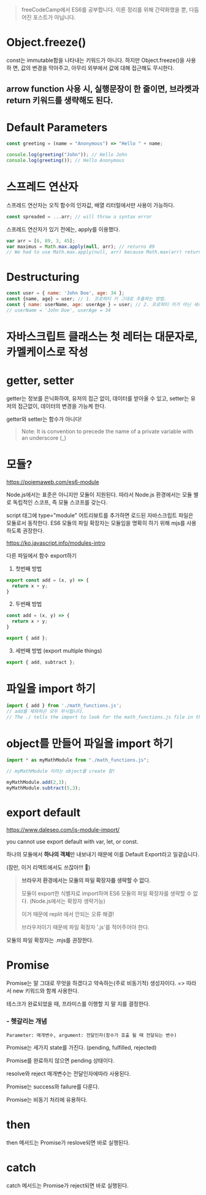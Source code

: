 > freeCodeCamp에서 ES6를 공부합니다. 이론 정리를 위해 간략화했을 뿐, 다듬어진 포스트가 아닙니다. 

# Object.freeze()

const는 immutable함을 나타내는 키워드가 아니다. 하지만 Object.freeze()을 사용하
면, 값의 변경을 막아주고, 아무리 외부에서 값에 대해 접근해도 무시한다.

## arrow function 사용 시, 실행문장이 한 줄이면, 브라켓과 return 키워드를 생략해도 된다.

# Default Parameters

```js
const greeting = (name = "Anonymous") => "Hello " + name;

console.log(greeting("John")); // Hello John
console.log(greeting()); // Hello Anonymous
```

# 스프레드 연산자

스프레드 연산자는 오직 함수의 인자값, 배열 리터럴에서만 사용이 가능하다. 

```js
const spreaded = ...arr; // will throw a syntax error
```

스프레드 연산자가 있기 전에는, apply를 이용했다. 

```js
var arr = [6, 89, 3, 45];
var maximus = Math.max.apply(null, arr); // returns 89
// We had to use Math.max.apply(null, arr) because Math.max(arr) returns NaN. Math.max() expects comma-separated arguments, but not an array.
```

# Destructuring

```js
const user = { name: 'John Doe', age: 34 };
const {name, age} = user; // 1. 프로퍼티 키 그대로 추출하는 방법.
const { name: userName, age: userAge } = user; // 2. 프로퍼티 키가 아닌 새로 지정한 변수이름으로 추출하는 방법.
// userName = 'John Doe', userAge = 34
```

# 자바스크립트 클래스는 첫 레터는 대문자로, 카멜케이스로 작성

# getter, setter

getter는 정보를 은닉화하여, 유저의 접근 없이, 데이터를 받아올 수 있고, setter는 유저의 접근없이, 데이터의 변경을 가능케 한다.

getter와 setter는 함수가 아니다!

> Note: It is convention to precede the name of a private variable with an underscore (_)

# 모듈?

https://poiemaweb.com/es6-module

Node.js에서는 표준은 아니지만 모듈이 지원된다. 따라서 Node.js 환경에서는 모듈 별로 독립적인 스코프, 즉 모듈 스코프를 갖는다.

script 태그에 type="module" 어트리뷰트를 추가하면 로드된 자바스크립트 파일은 모듈로서 동작한다. ES6 모듈의 파일 확장자는 모듈임을 명확히 하기 위해 mjs를 사용하도록 권장한다.

https://ko.javascript.info/modules-intro


다른 파일에서 함수 export하기

1. 첫번째 방법
   
``` js
export const add = (x, y) => {
  return x + y;
}
```

2. 두번째 방법

``` js
const add = (x, y) => {
  return x + y;
}

export { add };
```

3. 세번째 방법 (export multiple things)

``` js
export { add, subtract };
```

# 파일을 import 하기

``` js
import { add } from './math_functions.js';
// add를 제외하곤 모두 무시됩니다. 
// The ./ tells the import to look for the math_functions.js file in the same folder as the current file.
```

# object를 만들어 파일을 import 하기

``` js
import * as myMathModule from "./math_functions.js";

// myMathModule 이라는 object를 create 함! 

myMathModule.add(2,3);
myMathModule.subtract(5,3);
``` 

# export default

https://www.daleseo.com/js-module-import/

you cannot use export default with var, let, or const.

하나의 모듈에서 **하나의 객체**만 내보내기 때문에 이를 Default Export라고 일겉습니다. 

(잠만, 이거 리액트에서도 쓰잖아!!! 🤩)

> **브라우저 환경에서는 모듈의 파일 확장자를 생략할 수 없다.**
> 
> 모듈이 export한 식별자로 import하며 ES6 모듈의 파일 확장자를 생략할 수 없다. (Node.js에서는 확장자 생략가능)
> 
> 이거 때문에 replit 에서 안되는 오류 해결!
> 
> 브라우저이기 때문에 파일 확장자 '.js'를 적어주어야 한다. 

모듈의 파일 확장자는 .mjs를 권장한다.

# Promise 

Promise는 말 그대로 무엇을 하겠다고 약속하는(주로 비동기적) 생성자이다. => 따라서 new 키워드와 함께 사용한다. 

테스크가 완료되었을 때, 프라미스를 이행할 지 말 지를 결정한다. 

### - 헷갈리는 개념 

`Parameter: 매개변수, argument: 전달인자(함수가 호출 될 때 전달되는 변수)`

Promise는 세가지 state를 가진다. (pending, fulfilled, rejected) 

Promise를 완료하지 않으면 pending 상태이다.

resolve와 reject 매개변수는 전달인자에따라 사용된다. 

Promise는 success와 failure를 다룬다. 

Promise는 비동기 처리에 유용하다.

# then

then 메서드는 Promise가 reslove되면 바로 실행된다.

# catch 

catch 메서드는 Promise가 reject되면 바로 실행된다. 

